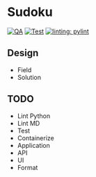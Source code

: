 # Sudoku

[![QA](https://github.com/koenighotze/coding-challenge-72-sudoku/actions/workflows/qa.yml/badge.svg)](https://github.com/koenighotze/coding-challenge-72-sudoku/actions/workflows/qa.yml)
[![Test](https://github.com/koenighotze/coding-challenge-72-sudoku/actions/workflows/test.yml/badge.svg)](https://github.com/koenighotze/coding-challenge-72-sudoku/actions/workflows/test.yml)
[![linting: pylint](https://img.shields.io/badge/linting-pylint-yellowgreen)](https://github.com/pylint-dev/pylint)


## Design

- Field
- Solution


## TODO

- Lint Python
- Lint MD
- Test
- Containerize
- Application
- API
- UI
- Format